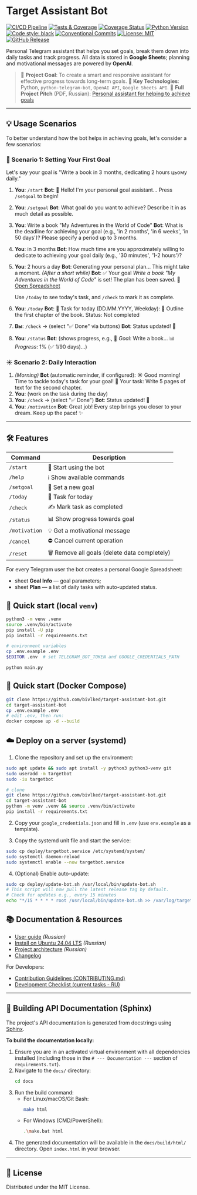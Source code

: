 # Target Assistant Bot

[![CI/CD Pipeline](https://github.com/bivlked/target-assistant-bot/actions/workflows/ci.yml/badge.svg)](https://github.com/bivlked/target-assistant-bot/actions/workflows/ci.yml)
[![Tests & Coverage](https://github.com/bivlked/target-assistant-bot/actions/workflows/tests.yml/badge.svg)](https://github.com/bivlked/target-assistant-bot/actions/workflows/tests.yml)
[![Coverage Status](https://codecov.io/gh/bivlked/target-assistant-bot/branch/main/graph/badge.svg)](https://codecov.io/gh/bivlked/target-assistant-bot)
[![Python Version](https://img.shields.io/badge/python-3.10%2B-blue.svg)](https://www.python.org/downloads/)
[![Code style: black](https://img.shields.io/badge/code%20style-black-000000.svg)](https://github.com/psf/black)
[![Conventional Commits](https://img.shields.io/badge/Conventional%20Commits-1.0.0-%23FE5196?logo=conventionalcommits&logoColor=white)](https://conventionalcommits.org)
[![License: MIT](https://img.shields.io/badge/license-MIT-green.svg)](https://opensource.org/licenses/MIT)
[![GitHub Release](https://img.shields.io/github/v/release/bivlked/target-assistant-bot.svg)](https://github.com/bivlked/target-assistant-bot/releases/latest)

Personal Telegram assistant that helps you set goals, break them down into daily tasks and track progress. All data is stored in **Google Sheets**; planning and motivational messages are powered by **OpenAI**.

> 🚀 **Project Goal**: To create a smart and responsive assistant for effective progress towards long-term goals.
> 🎯 **Key Technologies**: Python, `python-telegram-bot`, `OpenAI API`, `Google Sheets API`.
> 📄 **Full Project Pitch** (PDF, Russian): [Personal assistant for helping to achieve goals](Персональный%20ассистент%20для%20помощи%20в%20достижении%20поставленных%20целей.pdf)

---

## 💡 Usage Scenarios

To better understand how the bot helps in achieving goals, let's consider a few scenarios:

### 🌟 Scenario 1: Setting Your First Goal

Let's say your goal is "Write a book in 3 months, dedicating 2 hours цьому daily."

1.  **You**: `/start`
    **Bot**: 🤖 Hello! I'm your personal goal assistant... Press `/setgoal` to begin!
2.  **You**: `/setgoal`
    **Bot**: What goal do you want to achieve? Describe it in as much detail as possible.
3.  **You**: Write a book "My Adventures in the World of Code"
    **Bot**: What is the deadline for achieving your goal (e.g., 'in 2 months', 'in 6 weeks', 'in 50 days')? Please specify a period up to 3 months.
4.  **You**: in 3 months
    **Bot**: How much time are you approximately willing to dedicate to achieving your goal daily (e.g., '30 minutes', '1-2 hours')?
5.  **You**: 2 hours a day
    **Bot**: Generating your personal plan... This might take a moment.
    *(After a short while)*
    **Bot**: ✅ Your goal *Write a book "My Adventures in the World of Code"* is set! The plan has been saved.
    📄 [Open Spreadsheet](https://docs.google.com/spreadsheets/d/YOUR_SPREADSHEET_LINK)

    Use `/today` to see today's task, and `/check` to mark it as complete.
6.  **You**: `/today`
    **Bot**: 📅 Task for today (DD.MM.YYYY, Weekday):
    📝 Outline the first chapter of the book.
    Status: Not completed
7.  **Вы**: `/check` -> (select "✅ Done" via buttons)
    **Bot**: Status updated! 💪
8.  **You**: `/status`
    **Bot**: (shows progress, e.g., 🎯 *Goal*: Write a book... 📊 *Progress*: 1% (✅ 1/90 days)...)

### ☀️ Scenario 2: Daily Interaction

1.  *(Morning)* **Bot** (automatic reminder, if configured):
    ☀️ Good morning! Time to tackle today's task for your goal!
    📝 Your task: Write 5 pages of text for the second chapter.
2.  **You**: (work on the task during the day)
3.  **You**: `/check` -> (select "✅ Done")
    **Bot**: Status updated! 💪
4.  **You**: `/motivation`
    **Bot**: Great job! Every step brings you closer to your dream. Keep up the pace! ✨

---

## 🛠️ Features

| Command | Description |
|---------|-------------|
| `/start` | 🚀 Start using the bot |
| `/help`  | ℹ️ Show available commands |
| `/setgoal` | 🎯 Set a new goal |
| `/today` | 📅 Task for today |
| `/check` | ✍️ Mark task as completed |
| `/status` | 📊 Show progress towards goal |
| `/motivation` | 💡 Get a motivational message |
| `/cancel` | ⛔ Cancel current operation |
| `/reset` | 🗑️ Remove all goals (delete data completely) |

For every Telegram user the bot creates a personal Google Spreadsheet:
* sheet **Goal Info** — goal parameters;
* sheet **Plan** — a list of daily tasks with auto-updated status.

## 🚀 Quick start (local `venv`)

```bash
python3 -m venv .venv
source .venv/bin/activate
pip install -U pip
pip install -r requirements.txt

# environment variables
cp .env.example .env
$EDITOR .env  # set TELEGRAM_BOT_TOKEN and GOOGLE_CREDENTIALS_PATH

python main.py
```

## 🐳 Quick start (Docker Compose)

```bash
git clone https://github.com/bivlked/target-assistant-bot.git
cd target-assistant-bot
cp .env.example .env
# edit .env, then run:
docker compose up -d --build
```

## ☁️ Deploy on a server (systemd)

1. Clone the repository and set up the environment:

```bash
sudo apt update && sudo apt install -y python3 python3-venv git
sudo useradd -m targetbot
sudo -iu targetbot

# clone
git clone https://github.com/bivlked/target-assistant-bot.git
cd target-assistant-bot
python -m venv .venv && source .venv/bin/activate
pip install -r requirements.txt
```

2. Copy your `google_credentials.json` and fill in `.env` (use `env.example` as a template).

3. Copy the systemd unit file and start the service:

```bash
sudo cp deploy/targetbot.service /etc/systemd/system/
sudo systemctl daemon-reload
sudo systemctl enable --now targetbot.service
```

4. (Optional) Enable auto-update:

```bash
sudo cp deploy/update-bot.sh /usr/local/bin/update-bot.sh
# This script will now pull the latest release tag by default.
# Check for updates e.g., every 15 minutes
echo "*/15 * * * * root /usr/local/bin/update-bot.sh >> /var/log/targetbot_update.log 2>&1" | sudo tee /etc/cron.d/targetbot-update
```

## 📚 Documentation & Resources

* [User guide](docs/user_guide.md) *(Russian)*
* [Install on Ubuntu 24.04 LTS](docs/install_ubuntu.md) *(Russian)*
* [Project architecture](docs/architecture.md) *(Russian)*
* [Changelog](CHANGELOG.md)

For Developers:
* [Contribution Guidelines (CONTRIBUTING.md)](CONTRIBUTING.md)
* [Development Checklist (current tasks - RU)](Чек-лист%20разработки%20(отмечать%20выполненное).md)

---

## 📖 Building API Documentation (Sphinx)

The project's API documentation is generated from docstrings using [Sphinx](https://www.sphinx-doc.org/).

**To build the documentation locally:**

1.  Ensure you are in an activated virtual environment with all dependencies installed (including those in the `# --- Documentation ---` section of `requirements.txt`).
2.  Navigate to the `docs/` directory:
    ```bash
    cd docs
    ```
3.  Run the build command:
    *   For Linux/macOS/Git Bash:
        ```bash
        make html
        ```
    *   For Windows (CMD/PowerShell):
        ```bash
        .\make.bat html
        ```
4.  The generated documentation will be available in the `docs/build/html/` directory. Open `index.html` in your browser.

---

## 📜 License

Distributed under the MIT License. 